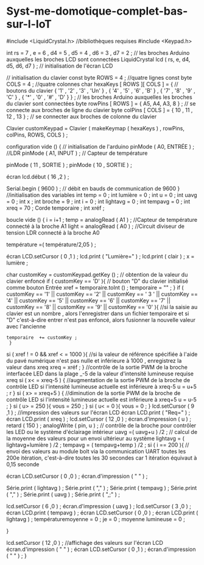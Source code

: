# Syst-me-domotique-complet-bas-sur-l-IoT
#include <LiquidCrystal.h> //bibliothèques requises
#include <Keypad.h>

int rs = 7 , e = 6 , d4 = 5 , d5 = 4 , d6 = 3 , d7 = 2 ;   // les broches Arduino auxquelles les broches LCD sont connectées
LiquidCrystal lcd ( rs, e, d4, d5, d6, d7 ) ; // initialisation de l'écran LCD

// initialisation du clavier
const byte ROWS  =  4 ; //quatre lignes
const byte COLS  =  4 ; //quatre colonnes
char hexaKeys [ ROWS ][ COLS ]  =  {   // boutons du clavier
  { '1' , '2' , '3' , 'Un' } ,
  { '4' , '5' , '6' , 'B' } ,
  { '7' , '8' , '9' , 'C' } ,
  { '*' , '0' , '#' , 'D' }
} ;
// les broches Arduino auxquelles les broches du clavier sont connectées
byte rowPins [ ROWS ]  =  { A5, A4, A3, 8 } ; // se connecte aux broches de ligne du clavier
byte colPins [ COLS ]  =  { 10 , 11 , 12 , 13 } ; // se connecter aux broches de colonne du clavier

Clavier customKeypad  = Clavier ( makeKeymap ( hexaKeys ) , rowPins, colPins, ROWS, COLS ) ; 

configuration vide ()  {
// initialisation de l'arduino
pinMode ( A0, ENTRÉE ) ;        //LDR
pinMode ( A1, INPUT ) ;        // Capteur de température
                                                                                                                    
pinMode ( 11 , SORTIE ) ;
pinMode ( 10 , SORTIE ) ;

écran lcd.début ( 16 ,2 ) ;


Serial.begin ( 9600 ) ; // débit en bauds de communication de 9600
}
//initialisation des variables
int temp = 0 ;
int lumière = 0 ;
int u = 0 ;
int uavg = 0 ;
int x ;
int broche = 9 ;
int i = 0 ;
int lightavg = 0 ;
int tempavg = 0 ;
int xreq = 70 ;
Corde temporaire ;
int xréf ;

boucle vide ()  {
i = i+1 ;
temp = analogRead ( A1 ) ;   //Capteur de température connecté à la broche A1
light = analogRead ( A0 ) ; //Circuit diviseur de tension LDR connecté à la broche A0

température =( température/2,05 ) ;


écran LCD.setCursor ( 0 ,1 ) ;
lcd.print ( "Lumière=" ) ;
lcd.print ( clair ) ;
x = lumière ;

char customKey  = customKeypad.getKey () ; // obtention de la valeur du clavier enfoncé
if  ( customKey == 'D' ){ // bouton "D"       du clavier initialisé comme bouton Entrée
  xref = temporaire.toInt () ;
  temporaire = "" ;
  }
if  ( customKey == '1'  ||  customKey == '2'  ||  customKey == ' 3 ' ||  customKey == '4' || customKey == '5' || customKey == '6' || customKey == '7' || customKey == '8' || customKey == '9' || customKey == '0' ){    //si la saisie au clavier est un nombre , alors l'enregistrer dans un fichier temporaire et si "D" c'est-à-dire entrer n'est pas enfoncé, alors fusionner la nouvelle valeur avec l'ancienne
       
    temporaire  += customKey ;
     }

si  ( xref ! =  0  && xref < =  1000 ){    //si la valeur de référence spécifiée à l'aide du pavé numérique n'est pas nulle et inférieure à 1000  , enregistrez la valeur dans xreq
  xreq = xréf ;
}
//contrôle de la sortie PWM de la broche interfacée LED dans la plage _-5 de la valeur d'intensité lumineuse requise xreq
si  ( x< = xreq-5 )  { //augmentation de la sortie PWM de la broche de contrôle LED si l'intensité lumineuse actuelle est inférieure à xreq-5
u = u+5 ; r
}
si  ( x> = xreq+5 )  {   //diminution de la sortie PWM de la broche de contrôle LED si l'intensité lumineuse actuelle est inférieure à xreq+5
u = u-5 ;
}
si  ( u> = 250 ){
  vous = 250 ;
}
si  ( u< = 0 ){
  vous = 0 ;
}
lcd.setCursor ( 9 ,1 ) ; //impression des valeurs sur l'écran LCD
écran LCD.print ( "Req=" ) ;
écran LCD.print ( xreq ) ;
lcd.setCursor ( 12 ,0 ) ;
écran.d'impression ( u ) ;
retard ( 150 ) ;
analogWrite ( pin, u ) ;   // contrôle de la broche pour contrôler les LED ou le système d'éclairage intérieur
uavg =( uavg+u ) /2 ; // calcul de la moyenne des valeurs pour un envoi ultérieur au système
lightavg  =  ( lightavg+lumière ) /2 ;
tempavg  =  ( tempavg+temp ) /2 ;
si  ( i == 200 ){    // envoi des valeurs au module bolt via la communication UART toutes les 200e itération, c'est-à-dire toutes les 30 secondes car 1 itération équivaut à 0,15 seconde
  
  écran LCD.setCursor ( 0 ,0 ) ;
  écran.d'impression ( " " ) ;
  
  Série.print ( lightavg ) ;
  Série.print ( "," ) ;
  Série.print ( tempavg ) ;
  Série.print ( "," ) ;
  Série.print ( uavg ) ;
  Série.print ( ",;" ) ;
  
  lcd.setCursor ( 6 ,0 ) ;
  écran.d'impression ( uavg ) ;
  lcd.setCursor ( 3 ,0 ) ;
  écran LCD.print ( tempavg ) ;
  écran LCD.setCursor ( 0 ,0 ) ;
  écran LCD.print ( lightavg ) ;
  températuremoyenne = 0 ;
  je = 0 ;
  moyenne lumineuse = 0 ;
    
  }
  
lcd.setCursor ( 12 ,0 ) ; //affichage des valeurs sur l'écran LCD
écran.d'impression ( " " ) ;
écran LCD.setCursor ( 0 ,1 ) ;
écran.d'impression ( " " ) ;
}
